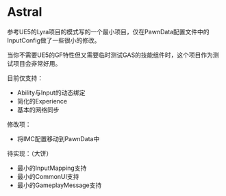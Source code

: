 # Astral

参考UE5的Lyra项目的模式写的一个最小项目，仅在PawnData配置文件中的InputConfig做了一些很小的修改。

当你不需要UE5的GF特性但又需要临时测试GAS的技能组件时，这个项目作为测试项目会非常好用。

目前仅支持：
* Ability与Input的动态绑定
* 简化的Experience
* 基本的网络同步

修改项：
* 将IMC配置移动到PawnData中

待实现：（大饼）
* 最小的InputMapping支持
* 最小的CommonUI支持
* 最小的GameplayMessage支持
